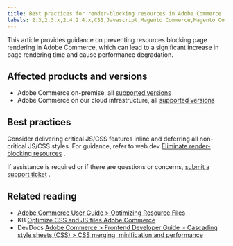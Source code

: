 ```yaml
---
title: Best practices for render-blocking resources in Adobe Commerce
labels: 2.3,2.3.x,2.4,2.4.x,CSS,Javascript,Magento Commerce,Magento Commerce Cloud,best practices
---
```


This article provides guidance on preventing resources blocking page rendering in Adobe Commerce, which can lead to a significant increase in page rendering time and cause performance degradation.

## Affected products and versions

* Adobe Commerce on-premise, all [supported versions](https://magento.com/sites/default/files/magento-software-lifecycle-policy.pdf)  
* Adobe Commerce on our cloud infrastructure, all [supported versions](https://magento.com/sites/default/files/magento-software-lifecycle-policy.pdf) 

## Best practices

Consider delivering critical JS/CSS features inline and deferring all non-critical JS/CSS styles. For guidance, refer to web.dev [Eliminate render-blocking resources](https://web.dev/render-blocking-resources/) .

If assistance is required or if there are questions or concerns, [submit a support ticket](https://support.magento.com/hc/en-us/articles/360019088251-Submit-a-support-ticket) .

## Related reading

* [Adobe Commerce User Guide > Optimizing Resource Files](https://docs.magento.com/user-guide/system/file-optimization.html)
* KB [Optimize CSS and JS files Adobe Commerce](https://support.magento.com/hc/en-us/articles/360044482152-CSS-and-Javascript-file-optimization-on-Magento-Commerce-Cloud-and-Magento-Commerce) 
* DevDocs [Adobe Commerce > Frontend Developer Guide > Cascading style sheets (CSS) > CSS merging, minification and performance](https://devdocs.magento.com/guides/v2.3/frontend-dev-guide/css-topics/css-overview.html#css-merging-minification-and-performance) 

